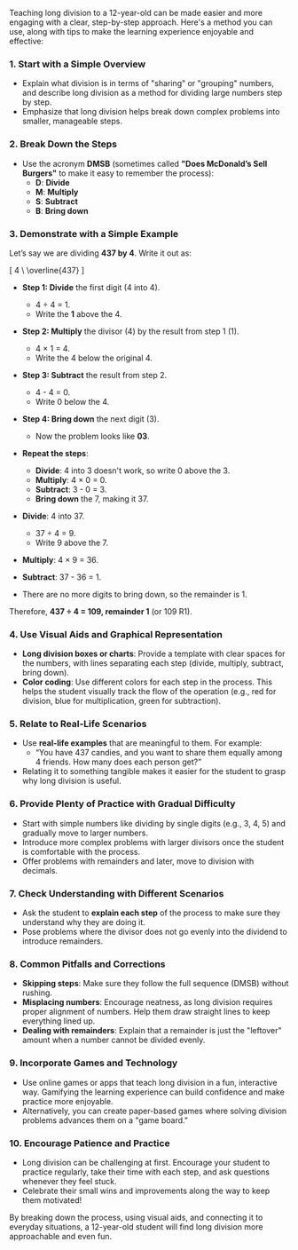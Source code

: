 Teaching long division to a 12-year-old can be made easier and more engaging with a clear, step-by-step approach. Here's a method you can use, along with tips to make the learning experience enjoyable and effective:

### 1. **Start with a Simple Overview**
   - Explain what division is in terms of "sharing" or "grouping" numbers, and describe long division as a method for dividing large numbers step by step.
   - Emphasize that long division helps break down complex problems into smaller, manageable steps.

### 2. **Break Down the Steps**
   - Use the acronym **DMSB** (sometimes called **"Does McDonald’s Sell Burgers"** to make it easy to remember the process):
     - **D**: **Divide**
     - **M**: **Multiply**
     - **S**: **Subtract**
     - **B**: **Bring down**

### 3. **Demonstrate with a Simple Example**
   Let’s say we are dividing **437 by 4**. Write it out as:

   \[
   4 \ \overline{437}
   \]

   - **Step 1: Divide** the first digit (4 into 4). 
     - 4 ÷ 4 = 1.
     - Write the **1** above the 4.

   - **Step 2: Multiply** the divisor (4) by the result from step 1 (1).
     - 4 × 1 = 4.
     - Write the 4 below the original 4.

   - **Step 3: Subtract** the result from step 2.
     - 4 - 4 = 0.
     - Write 0 below the 4.

   - **Step 4: Bring down** the next digit (3).
     - Now the problem looks like **03**.

   - **Repeat the steps**:
     - **Divide**: 4 into 3 doesn't work, so write 0 above the 3.
     - **Multiply**: 4 × 0 = 0.
     - **Subtract**: 3 - 0 = 3.
     - **Bring down** the 7, making it 37.

   - **Divide**: 4 into 37.
     - 37 ÷ 4 = 9.
     - Write 9 above the 7.
   
   - **Multiply**: 4 × 9 = 36.
   - **Subtract**: 37 - 36 = 1.
   - There are no more digits to bring down, so the remainder is 1.

   Therefore, **437 ÷ 4 = 109, remainder 1** (or 109 R1).

### 4. **Use Visual Aids and Graphical Representation**
   - **Long division boxes or charts**: Provide a template with clear spaces for the numbers, with lines separating each step (divide, multiply, subtract, bring down).
   - **Color coding**: Use different colors for each step in the process. This helps the student visually track the flow of the operation (e.g., red for division, blue for multiplication, green for subtraction).

### 5. **Relate to Real-Life Scenarios**
   - Use **real-life examples** that are meaningful to them. For example:
     - “You have 437 candies, and you want to share them equally among 4 friends. How many does each person get?”
   - Relating it to something tangible makes it easier for the student to grasp why long division is useful.

### 6. **Provide Plenty of Practice with Gradual Difficulty**
   - Start with simple numbers like dividing by single digits (e.g., 3, 4, 5) and gradually move to larger numbers.
   - Introduce more complex problems with larger divisors once the student is comfortable with the process.
   - Offer problems with remainders and later, move to division with decimals.

### 7. **Check Understanding with Different Scenarios**
   - Ask the student to **explain each step** of the process to make sure they understand why they are doing it.
   - Pose problems where the divisor does not go evenly into the dividend to introduce remainders.

### 8. **Common Pitfalls and Corrections**
   - **Skipping steps**: Make sure they follow the full sequence (DMSB) without rushing.
   - **Misplacing numbers**: Encourage neatness, as long division requires proper alignment of numbers. Help them draw straight lines to keep everything lined up.
   - **Dealing with remainders**: Explain that a remainder is just the "leftover" amount when a number cannot be divided evenly.

### 9. **Incorporate Games and Technology**
   - Use online games or apps that teach long division in a fun, interactive way. Gamifying the learning experience can build confidence and make practice more enjoyable.
   - Alternatively, you can create paper-based games where solving division problems advances them on a "game board."

### 10. **Encourage Patience and Practice**
   - Long division can be challenging at first. Encourage your student to practice regularly, take their time with each step, and ask questions whenever they feel stuck.
   - Celebrate their small wins and improvements along the way to keep them motivated!

By breaking down the process, using visual aids, and connecting it to everyday situations, a 12-year-old student will find long division more approachable and even fun.
